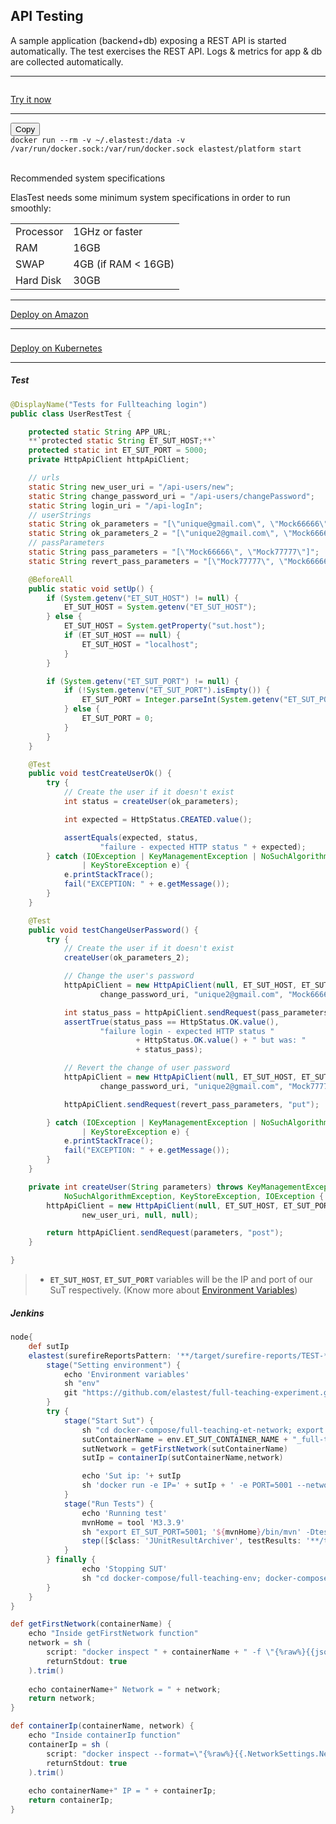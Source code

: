 <div class="range range-xs-left">
<div class="cell-xs-10 cell-lg-6 text-md-left inset-md-right-80 cell-lg-push-1 offset-top-50 offset-lg-top-0">
<h2 id="content" class="h1">API Testing</h2>
<div class="offset-top-30 offset-md-top-30">
</div>
</div>
</div>

<p>A sample application (backend+db) exposing a REST API is started automatically. The test exercises the REST API. Logs & metrics for app & db are collected automatically.</p>

<div class="run-div">
    <hr />
    <div class="row row-run-demo no-margin">
        <div class="col col-md-2 col-sm-4 col-xs-5">
            <img src="/docs/images/logo-dark.png" style="border: none; padding-top: 14px;" alt="" />
        </div>
        <div class="col col-md-10 col-sm-8 col-xs-12">
            <a href="http://live.elastest.io/#/projects/8/tjob/34/tjob-exec/56" target="_blank" class="btn btn-xs btn-primary" title="Try it now">Try it now</a>
        </div>
    </div>
    <hr />
    <div class="row row-run-demo no-margin">
        <div class="col col-md-2 col-sm-4 col-xs-12"><img src="/docs/images/docker.png" style="border: none;" alt="" /></div>
        <div class="col col-md-10 col-sm-8 col-xs-12">
            <div class="row no-margin">
                <div class="col-lg-1 col-md-2 col-sm-2 no-padding">
                    <button id="btn-copy-2" class="btn btn-xs btn-primary" data-toggle="tooltip" data-placement="button"
                    title="Copy to Clipboard">Copy</button>
                </div>
                <div class="col-lg-11 col-md-10 col-sm-10 no-padding">
                    <code id="code-2">docker run --rm -v ~/.elastest:/data -v /var/run/docker.sock:/var/run/docker.sock elastest/platform start</code>
                </div>
                <br/>
                <div class="row no-margin docker-info-div">
                    <div class="col-lg-1 col-md-2 col-sm-2 no-padding docker-info-icon">
                        <i class="fas fa-info-circle"></i>
                    </div>
                    <div class="col-lg-11 col-md-10 col-sm-10 no-padding">
                        <p class="docker-subtitle">Recommended system specifications</p>
                        <p>ElasTest needs some minimum system specifications in order to run smoothly:</p>
                        <table>
                            <tr>
                                <td>Processor</td>
                                <td>1GHz or faster</td>
                            </tr>
                            <tr>
                                <td>RAM</td>
                                <td>16GB</td>
                            </tr>
                            <tr>
                                <td>SWAP</td>
                                <td>4GB (if RAM < 16GB)</td>
                            </tr>
                            <tr>
                                <td>Hard Disk</td>
                                <td>30GB</td>
                            </tr>
                        </table>
                    </div>
                </div>
            </div>
        </div>
    </div>
    <hr />
    <div class="row row-run-demo no-margin">
        <div class="col col-md-2 col-sm-4 col-xs-12"><img src="/docs/images/amazonAWS.png" style="border: none;" alt="" /></div>
        <div class="col col-md-10 col-sm-8 col-xs-12">
            <a href="/docs/deploying/aws/" class="btn btn-xs btn-primary" title="Deploy on Amazon">Deploy on Amazon</a>
        </div>
    </div>
    <hr />
    <div class="row row-run-demo no-margin">
        <div class="col col-md-2 col-sm-4 col-xs-12"><img src="/docs/images/kubernetes.png" style="border: none; max-height: 124px; padding-top: 8px;" alt="" /></div>
        <div class="col col-md-10 col-sm-8 col-xs-12">
            <a href="/docs/deploying/kubernetes" class="btn btn-xs btn-primary" data-toggle="tooltip" data-placement="button"
                    title="Deploy on Kubernetes">Deploy on Kubernetes</a>
        </div>
    </div>
    <hr />
</div>

<h5 class="small-subtitle">Test <i class="fab fa-java"></i></h5>

```java
@DisplayName("Tests for Fullteaching login")
public class UserRestTest {

    protected static String APP_URL;
    **`protected static String ET_SUT_HOST;**`
    protected static int ET_SUT_PORT = 5000;
    private HttpApiClient httpApiClient;

    // urls
    static String new_user_uri = "/api-users/new";
    static String change_password_uri = "/api-users/changePassword";
    static String login_uri = "/api-logIn";
    // userStrings
    static String ok_parameters = "[\"unique@gmail.com\", \"Mock66666\", \"fakeUser\", \"IGNORE\"]";
    static String ok_parameters_2 = "[\"unique2@gmail.com\", \"Mock66666\", \"fakeUser\", \"IGNORE\"]";
    // passParameters
    static String pass_parameters = "[\"Mock66666\", \"Mock77777\"]";
    static String revert_pass_parameters = "[\"Mock77777\", \"Mock66666\"]";

    @BeforeAll
    public static void setUp() {
        if (System.getenv("ET_SUT_HOST") != null) {
            ET_SUT_HOST = System.getenv("ET_SUT_HOST");
        } else {
            ET_SUT_HOST = System.getProperty("sut.host");
            if (ET_SUT_HOST == null) {
                ET_SUT_HOST = "localhost";
            }
        }

        if (System.getenv("ET_SUT_PORT") != null) {
            if (!System.getenv("ET_SUT_PORT").isEmpty()) {
                ET_SUT_PORT = Integer.parseInt(System.getenv("ET_SUT_PORT"));
            } else {
                ET_SUT_PORT = 0;
            }
        }
    }

    @Test
    public void testCreateUserOk() {
        try {
            // Create the user if it doesn't exist
            int status = createUser(ok_parameters);

            int expected = HttpStatus.CREATED.value();

            assertEquals(expected, status,
                    "failure - expected HTTP status " + expected);
        } catch (IOException | KeyManagementException | NoSuchAlgorithmException
                | KeyStoreException e) {
            e.printStackTrace();
            fail("EXCEPTION: " + e.getMessage());
        }
    }

    @Test
    public void testChangeUserPassword() {
        try {
            // Create the user if it doesn't exist
            createUser(ok_parameters_2);

            // Change the user's password
            httpApiClient = new HttpApiClient(null, ET_SUT_HOST, ET_SUT_PORT,
                    change_password_uri, "unique2@gmail.com", "Mock66666");

            int status_pass = httpApiClient.sendRequest(pass_parameters, "put");
            assertTrue(status_pass == HttpStatus.OK.value(),
                    "failure login - expected HTTP status "
                            + HttpStatus.OK.value() + " but was: "
                            + status_pass);

            // Revert the change of user password
            httpApiClient = new HttpApiClient(null, ET_SUT_HOST, ET_SUT_PORT,
                    change_password_uri, "unique2@gmail.com", "Mock77777");

            httpApiClient.sendRequest(revert_pass_parameters, "put");

        } catch (IOException | KeyManagementException | NoSuchAlgorithmException
                | KeyStoreException e) {
            e.printStackTrace();
            fail("EXCEPTION: " + e.getMessage());
        }
    }

    private int createUser(String parameters) throws KeyManagementException,
            NoSuchAlgorithmException, KeyStoreException, IOException {
        httpApiClient = new HttpApiClient(null, ET_SUT_HOST, ET_SUT_PORT,
                new_user_uri, null, null);

        return httpApiClient.sendRequest(parameters, "post");
    }

}
```

>-  **`ET_SUT_HOST`**, **`ET_SUT_PORT`**  variables will be the IP and port of our SuT respectively. (Know more about <a href="/docs/testing/environment-variables/">Environment Variables</a>)

<h5 class="small-subtitle">Jenkins <i class="fab fa-jenkins"></i></h5>

```groovy
node{
    def sutIp
    elastest(surefireReportsPattern: '**/target/surefire-reports/TEST-*.xml', monitoring: true, project: 'Jenkins Examples') {
        stage("Setting environment") {
            echo 'Environment variables'
            sh "env"
            git "https://github.com/elastest/full-teaching-experiment.git"
        }
        try {
            stage("Start Sut") {
                sh "cd docker-compose/full-teaching-et-network; export BUG_TAG=demo; docker-compose --no-ansi -p ${env.ET_SUT_CONTAINER_NAME} up -d"
                sutContainerName = env.ET_SUT_CONTAINER_NAME + "_full-teaching_1";
                sutNetwork = getFirstNetwork(sutContainerName)
                sutIp = containerIp(sutContainerName,network)

                echo 'Sut ip: '+ sutIp
                sh 'docker run -e IP=' + sutIp + ' -e PORT=5001 --network=' + sutNetwork + ' elastest/etm-check-service-up'
            }
            stage("Run Tests") {
                echo 'Running test'
                mvnHome = tool 'M3.3.9'
                sh "export ET_SUT_PORT=5001; '${mvnHome}/bin/mvn' -Dtest=UserRestTest -Dsut.host=" + sutIp +" -B -DforkCount=0 test"
                step([$class: 'JUnitResultArchiver', testResults: '**/target/surefire-reports/TEST-*.xml'])
            }
        } finally {
                echo 'Stopping SUT'
                sh "cd docker-compose/full-teaching-env; docker-compose --no-ansi -p ${env.ET_SUT_CONTAINER_NAME} down"
        }
    }
}

def getFirstNetwork(containerName) {
    echo "Inside getFirstNetwork function"
    network = sh (
        script: "docker inspect " + containerName + " -f \"{%raw%}{{json .NetworkSettings.Networks}}{%endraw%}\" | awk \"{sub(/:.*/,\\\"\\\")}1\" | awk \"{sub(/\\\"/,\\\"\\\")}1\" | awk \"{sub(/\\\"/,\\\"\\\")}1\" | awk \"{sub(/{/,\\\"\\\")}1\"",
        returnStdout: true
    ).trim()
    
    echo containerName+" Network = " + network;
    return network;
}

def containerIp(containerName, network) {
    echo "Inside containerIp function"
    containerIp = sh (
        script: "docker inspect --format=\"{%raw%}{{.NetworkSettings.Networks." + network + ".IPAddress}}{%endraw%}\" "+ containerName,
        returnStdout: true
    ).trim()
    
    echo containerName+" IP = " + containerIp;
    return containerIp;
}
```